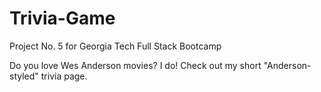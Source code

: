 # Trivia-Game 
Project No. 5 for Georgia Tech Full Stack Bootcamp

Do you love Wes Anderson movies? I do!
Check out my short "Anderson-styled" trivia page. 

